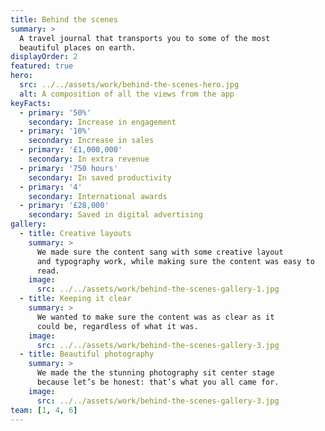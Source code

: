 ```yaml
---
title: Behind the scenes
summary: >
  A travel journal that transports you to some of the most
  beautiful places on earth.
displayOrder: 2
featured: true
hero:
  src: ../../assets/work/behind-the-scenes-hero.jpg
  alt: A composition of all the views from the app
keyFacts:
  - primary: '50%'
    secondary: Increase in engagement
  - primary: '10%'
    secondary: Increase in sales
  - primary: '£1,000,000'
    secondary: In extra revenue
  - primary: '750 hours'
    secondary: In saved productivity
  - primary: '4'
    secondary: International awards
  - primary: '£28,000'
    secondary: Saved in digital advertising
gallery:
  - title: Creative layouts
    summary: >
      We made sure the content sang with some creative layout
      and typography work, while making sure the content was easy to
      read.
    image:
      src: ../../assets/work/behind-the-scenes-gallery-1.jpg
  - title: Keeping it clear
    summary: >
      We wanted to make sure the content was as clear as it
      could be, regardless of what it was.
    image:
      src: ../../assets/work/behind-the-scenes-gallery-3.jpg
  - title: Beautiful photography
    summary: >
      We made the the stunning photography sit center stage
      because let’s be honest: that’s what you all came for.
    image:
      src: ../../assets/work/behind-the-scenes-gallery-3.jpg
team: [1, 4, 6]
---
```

